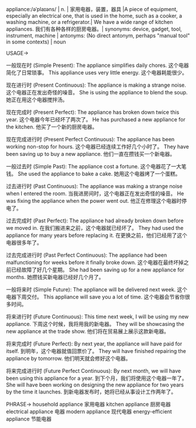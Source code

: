 appliance:/əˈplaɪəns/ | n. | 家用电器，装置，器具 |A piece of equipment, especially an electrical one, that is used in the home, such as a cooker, a washing machine, or a refrigerator.|  We have a wide range of kitchen appliances. 我们有各种各样的厨房电器。| synonyms: device, gadget, tool, instrument, machine | antonyms:  (No direct antonym, perhaps "manual tool" in some contexts) | noun

USAGE->

一般现在时 (Simple Present):
The appliance simplifies daily chores.  这个电器简化了日常琐事。
This appliance uses very little energy. 这个电器耗能很少。

现在进行时 (Present Continuous):
The appliance is making a strange noise.  这个电器正在发出奇怪的噪音。
She is using the appliance to blend the soup. 她正在用这个电器搅拌汤。

现在完成时 (Present Perfect):
The appliance has broken down twice this year. 这个电器今年已经坏了两次了。
He has purchased a new appliance for the kitchen. 他买了一个新的厨房电器。


现在完成进行时 (Present Perfect Continuous):
The appliance has been working non-stop for hours. 这个电器已经连续工作好几个小时了。
They have been saving up to buy a new appliance. 他们一直在攒钱买一个新电器。

一般过去时 (Simple Past):
The appliance cost a fortune. 这个电器花了一大笔钱。
She used the appliance to bake a cake. 她用这个电器烤了一个蛋糕。


过去进行时 (Past Continuous):
The appliance was making a strange noise when I entered the room. 当我进房间时，这个电器正在发出奇怪的噪音。
He was fixing the appliance when the power went out.  他正在修理这个电器时停电了。


过去完成时 (Past Perfect):
The appliance had already broken down before we moved in. 在我们搬进来之前，这个电器就已经坏了。
They had used the appliance for many years before replacing it.  在更换之前，他们已经用了这个电器很多年了。


过去完成进行时 (Past Perfect Continuous):
The appliance had been malfunctioning for weeks before it finally broke down.  这个电器在最终坏掉之前已经故障了好几个星期。
She had been saving up for a new appliance for months. 她攒钱买新电器已经好几个月了。


一般将来时 (Simple Future):
The appliance will be delivered next week.  这个电器下周交付。
This appliance will save you a lot of time. 这个电器会节省你很多时间。


将来进行时 (Future Continuous):
This time next week, I will be using my new appliance.  下周这个时候，我将用我的新电器。
They will be showcasing the new appliance at the trade show. 他们将在贸易展上展示这款新电器。


将来完成时 (Future Perfect):
By next year, the appliance will have paid for itself. 到明年，这个电器就值回票价了。
They will have finished repairing the appliance by tomorrow. 他们明天就会修好这个电器。


将来完成进行时 (Future Perfect Continuous):
By next month, we will have been using this appliance for a year. 到下个月，我们将使用这个电器一年了。
She will have been working on designing the new appliance for two years by the time it launches. 到新电器发布时，她将已经从事设计工作两年了。


PHRASE->
household appliance 家用电器
kitchen appliance 厨房电器
electrical appliance 电器
modern appliance 现代电器
energy-efficient appliance 节能电器
